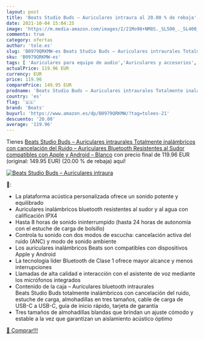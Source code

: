 ```yaml
---
layout: post
title: 'Beats Studio Buds – Auriculares intraura al 20.00 % de rebaja'
date: 2021-10-04 15:04:25
image: 'https://m.media-amazon.com/images/I/21Mo98+NM8S._SL500_._SL400_.jpg'
comments: true
category: ofertas
author: 'tole.es'
slug: 'B0979QRKMW-es Beats Studio Buds – Auriculares intraurales Totalmente...'
sku: 'B0979QRKMW-es'
tags: [ 'Auriculares para equipo de audio','Auriculares y accesorios','Electrónica','apple','beats', ]
actualPrice: 119.96 EUR
currency: EUR
price: 119.96
comparePrice: 149.95 EUR
prodname: 'Beats Studio Buds – Auriculares intraurales Totalmente inalámbricos con cancelación del Ruido – Auriculares Bluetooth Resistentes al Sudor  compatibles con Apple y Android – Blanco'
country: 'es'
flag: '🇪🇸'
brand: 'Beats'
buyurl: 'https://www.amazon.es/dp/B0979QRKMW/?tag=tolees-21'
descuento: '20.00'
average: '119.96'
---
```


Tienes [Beats Studio Buds – Auriculares intraurales Totalmente inalámbricos con cancelación del Ruido – Auriculares Bluetooth Resistentes al Sudor  compatibles con Apple y Android – Blanco](https://www.amazon.es/dp/B0979QRKMW/?tag=tolees-21) con precio final de  119.96 EUR (original: 149.95 EUR) (20.00 %  de rebaja) aqui!

[![Beats Studio Buds – Auriculares intraura](https://m.media-amazon.com/images/I/21Mo98+NM8S._SL500_._SL400_.jpg)](https://www.amazon.es/dp/B0979QRKMW/?tag=tolees-21)

🔎:

- La plataforma acústica personalizada ofrece un sonido potente y equilibrado
- Auriculares inalámbricos bluetooth resistentes al sudor y al agua con calificación IPX4
- Hasta 8 horas de sonido ininterrumpido (hasta 24 horas de autonomía con el estuche de carga de bolsillo)
- Controla tu sonido con dos modos de escucha: cancelación activa del ruido (ANC) y modo de sonido ambiente
- Los auriculares inalámbricos Beats son compatibles con dispositivos Apple y Android
- La tecnología líder Bluetooth de Clase 1 ofrece mayor alcance y menos interrupciones
- Llamadas de alta calidad e interacción con el asistente de voz mediante los micrófonos integrados
- Contenido de la caja – Auriculares bluetooth intraurales Beats Studio Buds totalmente inalámbricos con cancelación del ruido, estuche de carga, almohadillas en tres tamaños, cable de carga de USB-C a USB-C, guía de inicio rápido, tarjeta de garantía
- Tres tamaños de almohadillas blandas que brindan un ajuste cómodo y estable a la vez que garantizan un aislamiento acústico óptimo

[🛒 Comprar!!!](https://www.amazon.es/dp/B0979QRKMW/?tag=tolees-21)
